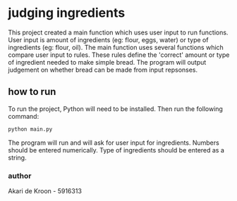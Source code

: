 # judging ingredients 
This project created a main function which uses user input to run functions. User input is amount of ingredients (eg: flour, eggs, water) or type of ingredients (eg: flour, oil). The main function uses several functions which compare user input to rules. These rules define the 'correct' amount or type of ingredient needed to make simple bread. The program will output judgement on whether bread can be made from input repsonses. 

## how to run 
To run the project, Python will need to be installed. 
Then run the following command: 
```bash
python main.py
```
The program will run and will ask for user input for ingredients. Numbers should be entered numerically. Type of ingredients should be entered as a string.  

### author
Akari de Kroon - 5916313
